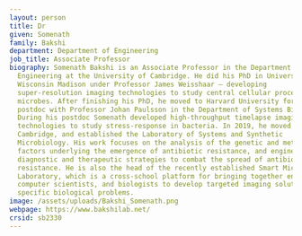 ```yaml
---
layout: person
title: Dr
given: Somenath
family: Bakshi
department: Department of Engineering
job_title: Associate Professor
biography: Somenath Bakshi is an Associate Professor in the Department of
  Engineering at the University of Cambridge. He did his PhD in University of
  Wisconsin Madison under Professor James Weisshaar – developing
  super-resolution imaging technologies to study central cellular processes in
  microbes. After finishing his PhD, he moved to Harvard University for his
  postdoc with Professor Johan Paulsson in the Department of Systems Biology.
  During his postdoc Somenath developed high-throughput timelapse imaging
  technologies to study stress-response in bacteria. In 2019, he moved to
  Cambridge, and established the Laboratory of Systems and Synthetic
  Microbiology. His work focuses on the analysis of the genetic and metabolic
  factors underlying the emergence of antibiotic resistance, and engineering
  diagnostic and therapeutic strategies to combat the spread of antibiotic
  resistance. He is also the head of the recently established Smart Microscopy
  Laboratory, which is a cross-school platform for bringing together engineers,
  computer scientists, and biologists to develop targeted imaging solutions for
  specific biological problems.
image: /assets/uploads/Bakshi_Somenath.png
webpage: https://www.bakshilab.net/
crsid: sb2330
---
```

